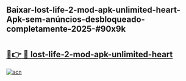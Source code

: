 ## Baixar-lost-life-2-mod-apk-unlimited-heart-Apk-sem-anúncios-desbloqueado-completamente-2025-#90x9k

# <h2><a href="https://ainizakaria.my?title=lost-life-2-mod-apk-unlimited-heart&ref=20M">🔗👉 🔴 lost-life-2-mod-apk-unlimited-heart</a></h2>

[![acn](https://github.com/user-attachments/assets/0f9c940e-d8b0-45ae-aac7-cd30a18b3e1c)](https://ainizakaria.my?title=lost-life-2-mod-apk-unlimited-heart&ref=20M)


